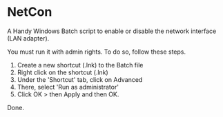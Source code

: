 # NetCon
A Handy Windows Batch script to enable or disable the network interface (LAN adapter). 

You must run it with admin rights.
To do so, follow these steps.
1. Create a new shortcut (.lnk) to the Batch file
2. Right click on the shortcut (.lnk)
3. Under the 'Shortcut' tab, click on Advanced
4. There, select 'Run as administrator'
5. Click OK > then Apply and then OK.

Done.
